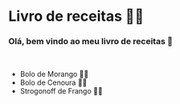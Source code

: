 # **Livro de receitas** 👨‍🍳

### Olá, bem vindo ao meu livro de receitas 👋

<br>

 - Bolo de Morango 🍰🍓
 - Bolo de Cenoura 🎂🥕
 - Strogonoff de Frango 🥣🐔
